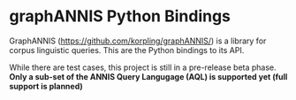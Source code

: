 
graphANNIS Python Bindings
==========================

GraphANNIS (https://github.com/korpling/graphANNIS/) is a library for corpus linguistic queries.
This are the Python bindings to its API.

While there are test cases, this project is still in a pre-release beta phase.
**Only a sub-set of the ANNIS Query Langugage (AQL) is supported yet (full support is planned)**

